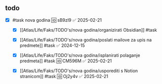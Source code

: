 
## todo

- [x] #task nova godina 🆔 sB9zl9 ✅ 2025-02-21
	- [x] [[Atlas/Life/Faks/TODO's/nova godina/organizirati Obsidian]] #task
	- [x] [[Atlas/Life/Faks/TODO's/nova godina/poslati mailove za upis na predmete]] #task ✅ 2024-12-15
	- [x] [[Atlas/Life/Faks/TODO's/nova godina/isplanirati polaganje predmeta]] #task 🆔 CM596M ✅ 2025-02-21
	- [x] [[Atlas/Life/Faks/TODO's/nova godina/usporediti s Notion stranicom]] #task 🆔 Oj2y4v ✅ 2025-02-21

